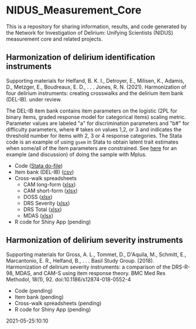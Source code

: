 # NIDUS_Measurement_Core
This is a repository for sharing information, results, and code generated by the Network for Investigation of Delirium: Unifying Scientists (NIDUS) measurement core and related projects.

## Harmonization of delirium identification instruments
Supporting materials for Helfand, B. K. I., Detroyer, E., Milisen, K., Adamis, D., Metzger, E., Boudreaux, E. D., . . . Jones, R. N. (2021). Harmonization of four delirium instruments: creating crosswalks and the delirium item bank (DEL-IB). under review. 

The DEL-IB item bank contains item parameters on the logistic (2PL for binary items, graded response model for categorical items) scaling metric. Parameter values are labeled "a" for discrimination parameters and "b#" for difficulty parameters, where # takes on values 1,2, or 3 and indicates the threshold number for items with 2, 3 or 4 response categories. The Stata code is an example of using `gsem` in Stata to obtain latent trait estimates when some/all of the item parameters are constrained. See [here](https://quantsci.s3.amazonaws.com/BlogPosts/Mplus-EAP.html) for an example (and discussion) of doing the sample with Mplus.

* Code ([Stata do-file](https://github.com/rnj0nes/NIDUS_Measurement_Core/blob/main/stata-gsem-constraints.do))
* Item bank (DEL-IB) ([csv](https://github.com/rnj0nes/NIDUS_Measurement_Core/blob/main/del-ib.csv))
* Cross-walk spreadsheets 
  * CAM long-form ([xlsx](https://github.com/rnj0nes/NIDUS_Measurement_Core/blob/main/CAM%20Long%20Form%20Crosswalk%20Clean.xlsx))
  * CAM short-form ([xlsx](https://github.com/rnj0nes/NIDUS_Measurement_Core/blob/main/CAM%20SHort%20Form%20Crosswalk%20Clean.xlsx))
  * DOSS ([xlsx](https://github.com/rnj0nes/NIDUS_Measurement_Core/blob/main/DOSS%20Crosswalk%20Clean.xlsx))
  * DRS Severity ([xlsx](https://github.com/rnj0nes/NIDUS_Measurement_Core/blob/main/DRS%20Severity%20Crosswalk%20Clean.xlsx))
  * DRS Total ([xlsx](https://github.com/rnj0nes/NIDUS_Measurement_Core/blob/main/DRS%20Total%20Crosswalk%20Clean.xlsx))
  * MDAS ([xlsx](https://github.com/rnj0nes/NIDUS_Measurement_Core/blob/main/MDAS%20Crosswalk%20Clean.xlsx))
* R code for Shiny App (pending)

## Harmonization of delirium severity instruments
Supporting materials for Gross, A. L., Tommet, D., D'Aquila, M., Schmitt, E., Marcantonio, E. R., Helfand, B., . . . Basil Study Group. (2018). Harmonization of delirium severity instruments: a comparison of the DRS-R-98, MDAS, and CAM-S using item response theory. BMC Med Res Methodol, 18(1), 92. doi:10.1186/s12874-018-0552-4

* Code (pending)
* Item bank (pending)
* Cross-walk spreadsheets (pending)
* R code for Shiny App (pending)

2021-05-25:10:10

